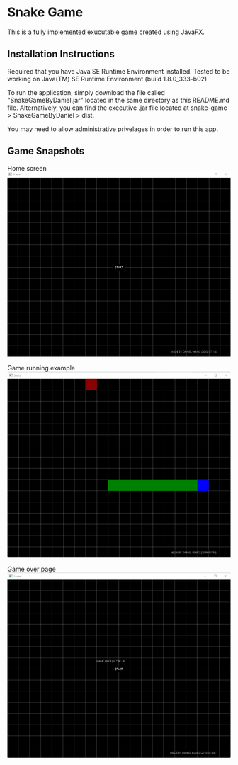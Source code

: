 # Snake Game

This is a fully implemented exucutable game created using JavaFX. 

## Installation Instructions

Required that you have Java SE Runtime Environment installed. Tested to be working on Java(TM) SE Runtime Environment (build 1.8.0_333-b02).

To run the application, simply download the file called "SnakeGameByDaniel.jar" located in the same directory as this README.md file. Alternatively, you can find the executive .jar file located at snake-game > SnakeGameByDaniel > dist. 

You may need to allow administrative privelages in order to run this app. 

## Game Snapshots

Home screen
<img src=images/home.png>

Game running example
<img src=images/in-game.png>

Game over page
<img src=images/game-over.png>




